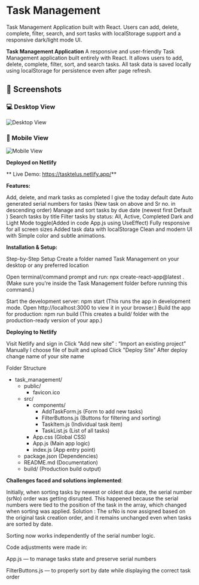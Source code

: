 # Task Management 
Task Management Application built with React. Users can add, delete, complete, filter, search, and sort tasks with localStorage support and a responsive dark/light mode UI.


**Task Management Application**
A responsive and user-friendly Task Management application built entirely with React. It allows users to add, delete, complete, filter, sort, and search tasks. All task data is saved locally using localStorage for persistence even after page refresh.

## 📸 Screenshots

### 💻 Desktop View

![Desktop View](https://raw.githubusercontent.com/your-username/task_management/main/public/Desktop-view.png)

### 📱 Mobile View

![Mobile View](https://raw.githubusercontent.com/your-username/task_management/main/public/Mobile-view.png)


**Deployed on Netlify**

** Live Demo: https://tasktelus.netlify.app/**

**Features:**

Add, delete, and mark tasks as completed
I give the today default date 
Auto generated serial numbers for tasks (New task on above and Sr no. in descending order)
Manage and sort tasks by due date (newest first Default )
Search tasks by title
Filter tasks by status: All, Active, Completed
Dark and Light Mode toggle(Added in code App.js using UseEffect)
Fully responsive for all screen sizes
Added task data with localStorage
Clean and modern UI with Simple color  and subtle animations.


**Installation & Setup:**

Step-by-Step Setup
Create a folder named Task Management on your desktop or any preferred location

Open terminal/command prompt and run:
npx create-react-app@latest .
(Make sure you're inside the Task Management folder before running this command.)

Start the development server:
npm start
 (This runs the app in development mode. Open http://localhost:3000 to view it in your browser.)
Build the app for production:
npm run build
 (This creates a build/ folder with the production-ready version of your app.)


**Deploying to Netlify**

Visit Netlify and sign in
Click “Add new site” : “Import an existing project”
Manually I choose file of built and upload
Click "Deploy Site"
After deploy change name of your site name 


Folder Structure

- task_management/
  - public/
    - favicon.ico
  - src/
    - components/
      - AddTaskForm.js (Form to add new tasks)
      - FilterButtons.js (Buttons for filtering and sorting)
      - TaskItem.js (Individual task item)
      - TaskList.js (List of all tasks)
    - App.css (Global CSS)
    - App.js (Main app logic)
    - index.js (App entry point)
  - package.json (Dependencies)
  - README.md (Documentation)
  - build/ (Production build output)


**Challenges faced and solutions implemented**:


Initially, when sorting tasks by newest or oldest due date, the serial number (srNo) order was getting disrupted. This happened because the serial numbers were tied to the position of the task in the array, which changed when sorting was applied.
Solution :
The srNo is now assigned based on the original task creation order, and it remains unchanged even when tasks are sorted by date.


Sorting now works independently of the serial number logic.


Code adjustments were made in:


App.js — to manage tasks state and preserve serial numbers


FilterButtons.js — to properly sort by date while displaying the correct task order



